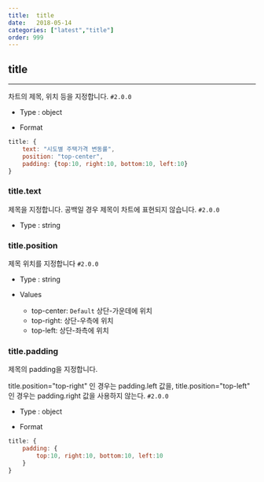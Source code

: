 ```yaml
---
title:  title
date:   2018-05-14
categories: ["latest","title"]
order: 999
---
```


## title 
---

차트의 제목, 위치 등을 지정합니다. `#2.0.0`


* Type : object

* Format
```javascript
title: {
	text: "시도별 주택가격 변동률",
	position: "top-center",
	padding: {top:10, right:10, bottom:10, left:10}
}
```


### title.text

제목을 지정합니다. 공백일 경우 제목이 차트에 표현되지 않습니다. `#2.0.0`

* Type : string


### title.position

제목 위치를 지정합니다 `#2.0.0`


* Type : string

* Values

	* top-center: `Default` 상단-가운데에 위치
	* top-right: 상단-우측에 위치
	* top-left: 상단-좌측에 위치

### title.padding

제목의 padding을 지정합니다.

title.position="top-right" 인 경우는 padding.left 값을, title.position="top-left" 인 경우는 padding.right 값을 사용하지 않는다.
 `#2.0.0`

* Type : object

* Format
```javascript
title: {
	padding: { 
		top:10, right:10, bottom:10, left:10
	}
}
```

